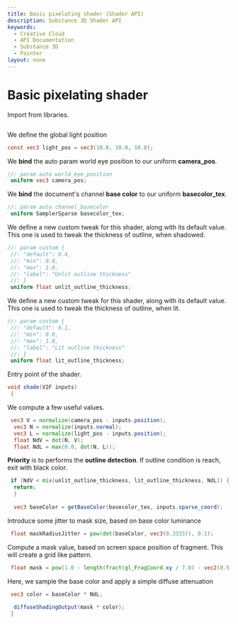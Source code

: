 ```yaml
---
title: Basic pixelating shader (Shader API)
description: Substance 3D Shader API
keywords:
  - Creative Cloud
  - API Documentation
  - Substance 3D
  - Painter
layout: none
---
```














[ ](#section-0)












[ ](#section-1)

Basic pixelating shader
=======================


Import from libraries.





```glsl

```







[ ](#section-2)

We define the global light position





```glsl
const vec3 light_pos = vec3(10.0, 10.0, 10.0);
```







[ ](#section-3)

We **bind** the auto param world eye position to our uniform **camera_pos**.





```glsl
//: param auto world_eye_position
 uniform vec3 camera_pos;
```







[ ](#section-4)

We **bind** the document's channel **base color** to our uniform **basecolor_tex**.





```glsl
//: param auto channel_basecolor
 uniform SamplerSparse basecolor_tex;
```







[ ](#section-5)

We define a new custom tweak for this shader, along with its default value.
 This one is used to tweak the thickness of outline, when shadowed.





```glsl
//: param custom {
 //: "default": 0.4,
 //: "min": 0.0,
 //: "max": 1.0,
 //: "label": "Unlit outline thickness"
 //: }
 uniform float unlit_outline_thickness;
```







[ ](#section-6)

We define a new custom tweak for this shader, along with its default value.
 This one is used to tweak the thickness of outline, when lit.





```glsl
//: param custom {
 //: "default": 0.1,
 //: "min": 0.0,
 //: "max": 1.0,
 //: "label": "Lit outline thickness"
 //: }
 uniform float lit_outline_thickness;
```







[ ](#section-7)

Entry point of the shader.





```glsl
void shade(V2F inputs)
 {
```







[ ](#section-8)

We compute a few useful values.





```glsl
 vec3 V = normalize(camera_pos - inputs.position);
  vec3 N = normalize(inputs.normal);
  vec3 L = normalize(light_pos - inputs.position);
  float NdV = dot(N, V);
  float NdL = max(0.0, dot(N, L));
```







[ ](#section-9)

**Priority** is to performs the **outline detection**.
 If outline condition is reach, exit with black color.





```glsl
 if (NdV < mix(unlit_outline_thickness, lit_outline_thickness, NdL)) {
  return;
  }
 
  vec3 baseColor = getBaseColor(basecolor_tex, inputs.sparse_coord);
```







[ ](#section-10)

Introduce some jitter to mask size, based on base color luminance





```glsl
 float maskRadiusJitter = pow(dot(baseColor, vec3(0.3333)), 0.1);
```







[ ](#section-11)

Compute a mask value, based on screen space position of fragment.
 This will create a grid like pattern.





```glsl
 float mask = pow(1.0 - length(fract(gl_FragCoord.xy / 7.0) - vec2(0.5)), maskRadiusJitter * 5.0) * 5.0;
```







[ ](#section-12)

Here, we sample the base color and apply a simple diffuse attenuation





```glsl
 vec3 color = baseColor * NdL;
 
  diffuseShadingOutput(mask * color);
 }
 
 
```






